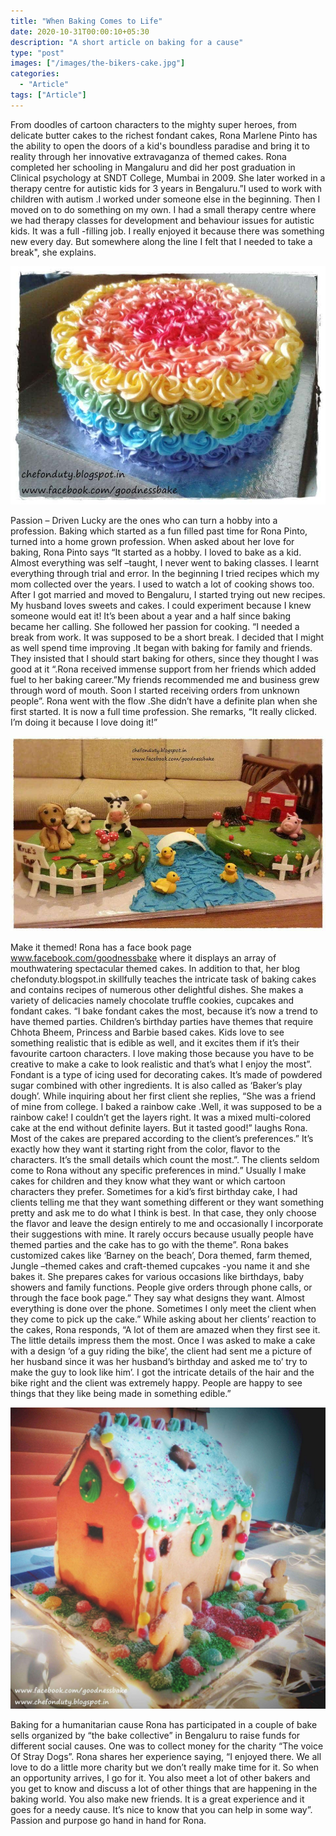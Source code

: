 ```yaml
---
title: "When Baking Comes to Life"
date: 2020-10-31T00:00:10+05:30
description: "A short article on baking for a cause"
type: "post"
images: ["/images/the-bikers-cake.jpg"]
categories: 
  - "Article"
tags: ["Article"]
---
```


From doodles of cartoon characters to the mighty super heroes, from delicate butter cakes to the richest fondant cakes, Rona Marlene Pinto has the ability to open the doors of a kid's boundless paradise and bring it to reality through her innovative extravaganza of themed cakes. 
Rona completed her schooling in Mangaluru and did her post graduation in Clinical psychology at SNDT College, Mumbai in 2009. She later worked in a therapy centre for autistic kids for 3 years in Bengaluru.”I used to work with children with autism .I worked under someone else in the beginning. Then I moved on to do something on my own. I had a small therapy centre where we had therapy classes for development and behaviour issues for autistic kids. It was a full -filling job. I really enjoyed it because there was something new every day. But somewhere along the line I felt that I needed to take a break", she explains.

![](../images/rainbow-cake.jpg)

Passion – Driven 
Lucky are the ones who can turn a hobby into a profession. Baking which started as a fun filled past time for Rona Pinto, turned into a home grown profession. When asked about her love for baking, Rona Pinto says “It started as a hobby. I loved to bake as a kid. Almost everything was self –taught, I never went to baking classes. I learnt everything through trial and error. In the beginning I tried recipes which my mom collected over the years. I used to watch a lot of cooking shows too. After I got married and moved to Bengaluru, I started trying out new recipes. My husband loves sweets and cakes. I could experiment because I knew someone would eat it! It’s been about a year and a half since baking became her calling. She followed her passion for cooking. “I needed a break from work. It was supposed to be a short break. I decided that I might as well spend time improving .It began with baking for family and friends. They insisted that I should start baking for others, since they thought I was good at it “.Rona received immense support from her friends which added fuel to her baking career.”My friends recommended me and business grew through word of mouth. Soon I started receiving orders from unknown people”. Rona went with the flow .She didn’t have a definite plan when she first started. It is now a full time profession. She remarks, “It really clicked. I’m doing it because I love doing it!” 

![](../images/farm-cake.jpg)

Make it themed!
Rona has a face book page www.facebook.com/goodnessbake where it displays an array of mouthwatering spectacular themed cakes. In addition to that, her blog chefonduty.blogspot.in skillfully teaches the intricate task of baking cakes and contains recipes of numerous other delightful dishes. 
She makes a variety of delicacies namely chocolate truffle cookies, cupcakes and fondant cakes. “I bake fondant cakes the most, because it’s now a trend to have themed parties. Children’s birthday parties have themes that require Chhota Bheem, Princess and Barbie based cakes. Kids love to see something realistic that is edible as well, and it excites them if it’s their favourite cartoon characters. I love making those because you have to be creative to make a cake to look realistic and that’s what I enjoy the most”.
Fondant is a type of icing used for decorating cakes. It’s made of powdered sugar combined with other ingredients. It is also called as ‘Baker’s play dough’. While inquiring about her first client she replies, “She was a friend of mine from college. I baked a rainbow cake .Well, it was supposed to be a rainbow cake! I couldn’t get the layers right. It was a mixed multi-colored cake at the end without definite layers. But it tasted good!” laughs Rona. Most of the cakes are prepared according to the client’s preferences.” It’s exactly how they want it starting right from the color, flavor to the characters. It’s the small details which count the most.”.
The clients seldom come to Rona without any specific preferences in mind.” Usually I make cakes for children and they know what they want or which cartoon characters they prefer. Sometimes for a kid’s first birthday cake, I had clients telling me that they want something different or they want something pretty and ask me to do what I think is best. In that case, they only choose the flavor and leave the design entirely to me and occasionally I incorporate their suggestions with mine. It rarely occurs because usually people have themed parties and the cake has to go with the theme”.
Rona bakes customized cakes like ‘Barney on the beach’, Dora themed, farm themed, Jungle –themed cakes and craft-themed cupcakes -you name it and she bakes it. She prepares cakes for various occasions like birthdays, baby showers and family functions. People give orders through phone calls, or through the face book page.” They say what designs they want. Almost everything is done over the phone. Sometimes I only meet the client when they come to pick up the cake.” While asking about her clients’ reaction to the cakes, Rona responds, “A lot of them are amazed when they first see it. The little details impress them the most. Once I was asked to make a cake with a design ‘of a guy riding the bike’, the client had sent me a picture of her husband since it was her husband’s birthday and asked me to’ try to make the guy to look like him’. I got the intricate details of the hair and the bike right and the client was extremely happy. People are happy to see things that they like being made in something edible.”

![](../images/ginger-bread-cake.jpg)

Baking for a humanitarian cause
Rona has participated in a couple of bake sells organized by “the bake collective” in Bengaluru to raise funds for different social causes. One was to collect money for the charity “The voice Of Stray Dogs”. Rona shares her experience saying, “I enjoyed there. We all love to do a little more charity but we don’t really make time for it. So when an opportunity arrives, I go for it. You also meet a lot of other bakers and you get to know and discuss a lot of other things that are happening in the baking world. You also make new friends. It is a great experience and it goes for a needy cause. It’s nice to know that you can help in some way”. Passion and purpose go hand in hand for Rona.